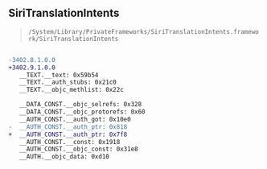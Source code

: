 ## SiriTranslationIntents

> `/System/Library/PrivateFrameworks/SiriTranslationIntents.framework/SiriTranslationIntents`

```diff

-3402.8.1.0.0
+3402.9.1.0.0
   __TEXT.__text: 0x59b54
   __TEXT.__auth_stubs: 0x21c0
   __TEXT.__objc_methlist: 0x22c

   __DATA_CONST.__objc_selrefs: 0x328
   __DATA_CONST.__objc_protorefs: 0x60
   __AUTH_CONST.__auth_got: 0x10e0
-  __AUTH_CONST.__auth_ptr: 0x818
+  __AUTH_CONST.__auth_ptr: 0x7f8
   __AUTH_CONST.__const: 0x1918
   __AUTH_CONST.__objc_const: 0x31e8
   __AUTH.__objc_data: 0xd10

```
